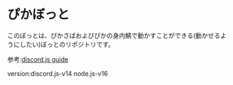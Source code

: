 # ぴかぼっと
このぼっとは、ぴかさばおよびぴかの身内鯖で動かすことができる(動かせるようにしたい)ぼっとのリポジトリです。

参考:[discord.js guide](https://discordjs.guide/#before-you-begin)

version:discord.js-v14 node.js-v16
